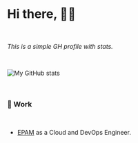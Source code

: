 <!--
**This** is a ✨ _special_ ✨ repository because its `README.md` (this file) appears on your GitHub profile.

Here are some ideas to get you started:

- 🔭 I’m currently working on ...
- 🌱 I’m currently learning ...
- 👯 I’m looking to collaborate on ...
- 🤔 I’m looking for help with ...
- 💬 Ask me about ...
- 📫 How to reach me: ...
- 😄 Pronouns: ...
- ⚡ Fun fact: ...
-->

# Hi there, 👋🏽

</br>

_This is a simple GH profile with stats._

</br>

![My GitHub stats](https://github-readme-stats-topaz-beta-16.vercel.app/api?username=zoltan-kecskemethy-epam&show_icons=true)

</br>

### 👕 Work

</br>

- [EPAM](https://www.epam.com/) as a Cloud and DevOps Engineer.

</br>

